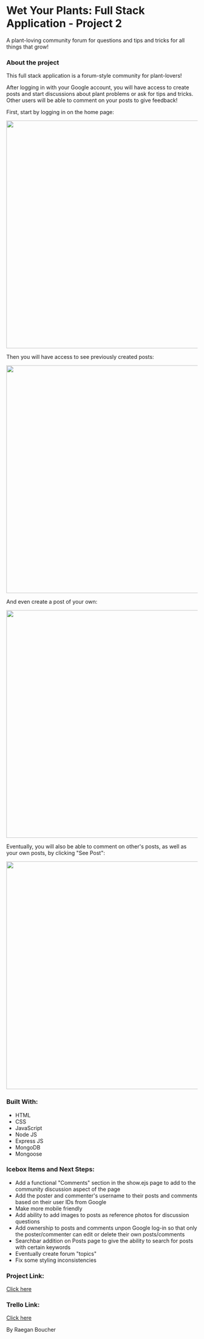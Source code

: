# Wet Your Plants: Full Stack Application - Project 2

A plant-loving community forum for questions and tips and tricks for all things that grow!


### About the project

This full stack application is a forum-style community for plant-lovers!  

After logging in with your Google account, you will have access to create posts and start discussions about plant problems or ask for tips and tricks.  Other users will be able to comment on your posts to give feedback!

First, start by logging in on the home page:

<img src="public/images/homepage.jpg" width="600">

Then you will have access to see previously created posts:

<img src="public/images/postspage.jpg" width="600">

And even create a post of your own:

<img src="public/images/createpage.jpg" width="600">

Eventually, you will also be able to comment on other's posts, as well as your own posts, by clicking "See Post":

<img src="public/images/showpage.jpg" width="600">


### Built With:

- HTML
- CSS
- JavaScript
- Node JS
- Express JS
- MongoDB
- Mongoose


### Icebox Items and Next Steps:

- Add a functional "Comments" section in the show.ejs page to add to the community discussion aspect of the page
- Add the poster and commenter's username to their posts and comments based on their user IDs from Google
- Make more mobile friendly
- Add ability to add images to posts as reference photos for discussion questions
- Add ownership to posts and comments unpon Google log-in so that only the poster/commenter can edit or delete their own posts/comments
- Searchbar addition on Posts page to give the ability to search for posts with certain keywords
- Eventually create forum "topics"
- Fix some styling inconsistencies 


### Project Link:

[Click here]()

### Trello Link:

[Click here](https://trello.com/b/OVkwfhmz/project-2-wet-your-plants) 

By Raegan Boucher
